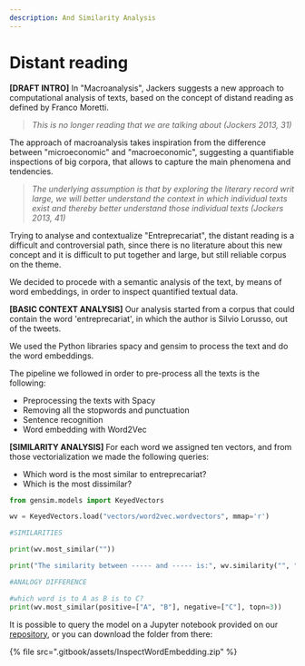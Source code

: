```yaml
---
description: And Similarity Analysis
---
```


# Distant reading

**\[DRAFT INTRO]** In "Macroanalysis", Jackers suggests a new approach to computational analysis of texts, based on the concept of distand reading as defined by Franco Moretti.&#x20;

> _This is no longer reading that we are talking about (Jockers 2013, 31)_

The approach of macroanalysis takes inspiration from the difference between "microeconomic" and "macroeconomic", suggesting a quantifiable inspections of big corpora, that allows to capture the main phenomena and tendencies.&#x20;

> _The underlying assumption is that by exploring the literary record writ large, we will better understand the context in which individual texts exist and thereby better understand those individual texts (Jockers 2013, 41)_

Trying to analyse and contextualize "Entreprecariat", the distant reading is a difficult and controversial path, since there is no literature about this new concept and it is difficult to put together and large, but still reliable corpus on the theme.&#x20;

We decided to procede with a semantic analysis of the text, by means of word embeddings, in order to inspect quantified textual data.&#x20;

**\[BASIC CONTEXT ANALYSIS]** Our analysis started from a corpus that could contain the word 'entreprecariat', in which the author is Silvio Lorusso, out of the tweets.&#x20;

We used the Python libraries spacy and gensim to process the text and do the word embeddings.&#x20;

The pipeline we followed in order to pre-process all the texts is the following:&#x20;

* Preprocessing the texts with Spacy&#x20;
* Removing all the stopwords and punctuation
* Sentence recognition
* Word embedding with Word2Vec

**\[SIMILARITY ANALYSIS]** For each word we assigned ten vectors, and from those vectorialization we made the following queries:&#x20;

* Which word is the most similar to entreprecariat?
* Which is the most dissimilar?

```python
from gensim.models import KeyedVectors

wv = KeyedVectors.load("vectors/word2vec.wordvectors", mmap='r')

#SIMILARITIES

print(wv.most_similar(""))

print("The similarity between ----- and ----- is:", wv.similarity("", ""))

#ANALOGY DIFFERENCE

#which word is to A as B is to C?
print(wv.most_similar(positive=["A", "B"], negative=["C"], topn=3))
```

It is possible to query the model on a Jupyter notebook provided on our [repository](https://github.com/Entreprecariat/Entreprecariat), or you can download the folder from there:&#x20;

{% file src=".gitbook/assets/InspectWordEmbedding.zip" %}

&#x20;
